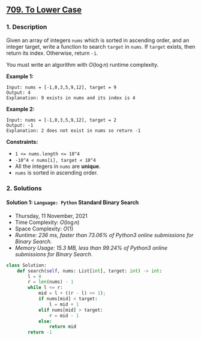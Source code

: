 ## [709. To Lower Case](https://leetcode.com/problems/to-lower-case)

### 1. Description

Given an array of integers `nums` which is sorted in ascending order, and an integer target, write a function to search `target` in `nums`. If `target` exists, then return its index. Otherwise, return `-1`.

You must write an algorithm with $O(\log n)$ runtime complexity.

**Example 1:**

```
Input: nums = [-1,0,3,5,9,12], target = 9
Output: 4
Explanation: 9 exists in nums and its index is 4
```

**Example 2:**

```
Input: nums = [-1,0,3,5,9,12], target = 2
Output: -1
Explanation: 2 does not exist in nums so return -1
```

**Constraints:**

- `1 <= nums.length <= 10^4`
- `-10^4 < nums[i], target < 10^4`
- All the integers in `nums` are **unique**.
- `nums` is sorted in ascending order.

### 2. Solutions

#### Solution 1: `Language: Python` Standard Binary Search

- Thursday, 11 November, 2021
- Time Complexity: $O(\log n)$
- Space Complexity: $O(1)$
- *Runtime: 236 ms, faster than 73.06% of Python3 online submissions for Binary Search.*
- *Memory Usage: 15.3 MB, less than 99.24% of Python3 online submissions for Binary Search.*

```python
class Solution:
    def search(self, nums: List[int], target: int) -> int:
        l = 0
        r = len(nums) - 1
        while l <= r:
            mid = l + ((r - l) >> 1);
            if nums[mid] < target:
                l = mid + 1
            elif nums[mid] > target:
                r = mid - 1
            else:
                return mid
        return -1
```
